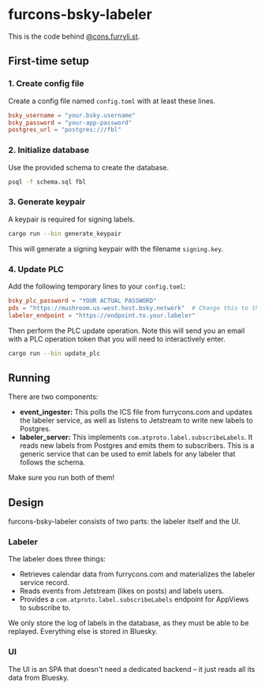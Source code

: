 # furcons-bsky-labeler

This is the code behind [@cons.furryli.st](https://bsky.app/profile/cons.furryli.st).

## First-time setup

### 1. Create config file

Create a config file named `config.toml` with at least these lines.

```toml
bsky_username = "your.bsky.username"
bsky_password = "your-app-password"
postgres_url = "postgres:///fbl"
```

### 2. Initialize database

Use the provided schema to create the database.

```sh
psql -f schema.sql fbl
```

### 3. Generate keypair

A keypair is required for signing labels.

```sh
cargo run --bin generate_keypair
```

This will generate a signing keypair with the filename `signing.key`.

### 4. Update PLC

Add the following temporary lines to your `config.toml`:

```toml
bsky_plc_password = "YOUR ACTUAL PASSWORD"
pds = "https://mushroom.us-west.host.bsky.network"  # Change this to the PDS your account is hosted on.
labeler_endpoint = "https://endpoint.to.your.labeler"
```

Then perform the PLC update operation. Note this will send you an email with a PLC operation token that you will need to interactively enter.

```sh
cargo run --bin update_plc
```

## Running

There are two components:

- **event_ingester:** This polls the ICS file from furrycons.com and updates the labeler service, as well as listens to Jetstream to write new labels to Postgres.
- **labeler_server:** This implements `com.atproto.label.subscribeLabels`. It reads new labels from Postgres and emits them to subscribers. This is a generic service that can be used to emit labels for any labeler that follows the schema.

Make sure you run both of them!

## Design

furcons-bsky-labeler consists of two parts: the labeler itself and the UI.

### Labeler

The labeler does three things:
- Retrieves calendar data from furrycons.com and materializes the labeler service record.
- Reads events from Jetstream (likes on posts) and labels users.
- Provides a `com.atproto.label.subscribeLabels` endpoint for AppViews to subscribe to.

We only store the log of labels in the database, as they must be able to be replayed. Everything else is stored in Bluesky.

### UI

The UI is an SPA that doesn't need a dedicated backend – it just reads all its data from Bluesky.
